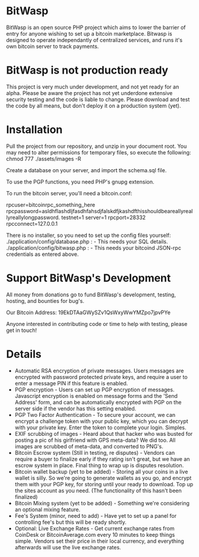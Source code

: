 BitWasp
===

BitWasp is an open source PHP project which aims to lower the barrier of entry for anyone wishing to set up a bitcoin marketplace. Bitwasp is designed to operate independantly of centralized services, and runs it's own bitcoin server to track payments.

BitWasp is not production ready
===

This project is very much under development, and not yet ready for an alpha. Please be aware the project has not yet underdone extensive security testing and the code is liable to change. Please download and test the code by all means, but don't deploy it on a production system (yet).


Installation
===
Pull the project from our repository, and unzip in your document root.
You may need to alter permissions for temporary files, so execute the following:
chmod 777 ./assets/images -R

Create a database on your server, and import the schema.sql file. 

To use the PGP functions, you need PHP's gnupg extension.

To run the bitcoin server, you'll need a bitcoin.conf:

rpcuser=bitcoinrpc_something_here
rpcpassword=asldhflashdljfasdhfahsdjfalskdfjkashdfthisshouldbeareallyreallyreallylongpassword.
testnet=1
server=1
rpcport=28332
rpcconnect=127.0.0.1

There is no installer, so you need to set up the config files yourself:
./application/config/database.php :
	- This needs your SQL details. 
./application/config/bitwasp.php :
	- This needs your bitcoind JSON-rpc credentials as entered above.

Support BitWasp's Development
===
All money from donations go to fund BitWasp's development, testing, hosting, and bounties for bug's. 

Our Bitcoin Address: 19EkDTAaGWySZv1QsWxyWwYMZpo7jpvPYe

Anyone interested in contributing code or time to help with testing, please get in touch!


Details
===
- Automatic RSA encryption of private messages. Users messages are encrypted with password protected private keys, and require a user to enter a message PIN if this feature is enabled.
- PGP encryption - Users can set up PGP encryption of messages. Javascript encryption is enabled on message forms and the 'Send Address' form, and can be automatically encrypted with PGP on the server side if the vendor has this setting enabled.
- PGP Two Factor Authentication - To secure your account, we can encrypt a challenge token with your public key, which you can decrypt with your private key. Enter the token to complete your login. Simples.
- EXIF scrubbing of images - Heard about that hacker who was busted for posting a pic of his girlfriend with GPS meta-data? We did too. All images are scrubbed of meta-data, and converted to PNG's.
- Bitcoin Escrow system (Still in testing, re disputes) - Vendors can require a buyer to finalize early if they rating isn't great, but we have an escrow system in place. Final thing to wrap up is disputes resolution.
- Bitcoin wallet backup (yet to be added) - Storing all your coins in a live wallet is silly. So we're going to generate wallets as you go, and encrypt them with your PGP key, for storing until your ready to download. Top up the sites account as you need. (The functionality of this hasn't been finalized)
- Bitcoin Mixing system (yet to be added) - Something we're considering an optional mixing feature.
- Fee's System (minor, need to add) - Have yet to set up a panel for controlling fee's but this will be ready shortly.
- Optional: Live Exchange Rates - Get current exchange rates from CoinDesk or BitcoinAverage.com every 10 minutes to keep things simple. Vendors set their price in their local currency, and everything afterwards will use the live exchange rates.

